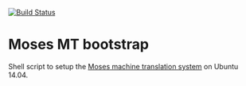 [![Build Status](http://img.shields.io/travis/kylepjohnson/moses_mt_bootstrap.svg?style=flat)](https://travis-ci.org/kylepjohnson/moses_mt_bootstrap)

# Moses MT bootstrap
Shell script to setup the [Moses machine translation system](https://github.com/moses-smt/mosesdecoder) on Ubuntu 14.04.
